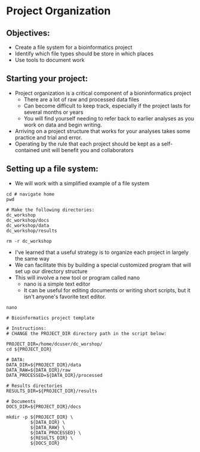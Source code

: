 # Project Organization

## Objectives:
* Create a file system for a bioinformatics project
* Identify which file types should be store in which places
* Use tools to document work

## Starting your project:
* Project organization is a critical component of a bioninformatics project
  * There are a lot of raw and processed data files
  * Can become difficult to keep track, especially if the project lasts for several months or years
  * You will find yourself needing to refer back to earlier analyses as you work on data and begin writing.
* Arriving on a project structure that works for your analyses takes some practice and trial and error.
* Operating by the rule that each project should be kept as a self-contained unit will benefit you and collaborators

## Setting up a file system:
* We will work with a simplified example of a file system
```
cd # navigate home
pwd

# Make the following directories:
dc_workshop
dc_workshop/docs
dc_workshop/data
dc_workshop/results

rm -r dc_workshop

```
* I've learned that a useful strategy is to organize each project in largely the same way
* We can facilitate this by building a special customized program that will set up our directory structure
* This will involve a new tool or program called nano
  * nano is a simple text editor
  * It can be useful for editing documents or writing short scripts, but it isn't anyone's favorite text editor.
```
nano

# Bioinformatics project template

# Instructions:
# CHANGE the PROJECT_DIR directory path in the script below:

PROJECT_DIR=/home/dcuser/dc_worshop/
cd ${PROJECT_DIR}

# DATA:
DATA_DIR=${PROJECT_DIR}/data
DATA_RAW=${DATA_DIR}/raw
DATA_PROCESSED=${DATA_DIR}/processed

# Results directories
RESULTS_DIR=${PROJECT_DIR}/results

# Documents
DOCS_DIR=${PROJECT_DIR}/docs

mkdir -p ${PROJECT_DIR} \
         ${DATA_DIR} \
         ${DATA_RAW} \
         ${DATA_PROCESSED} \
         ${RESULTS_DIR} \
         ${DOCS_DIR}
         
```
